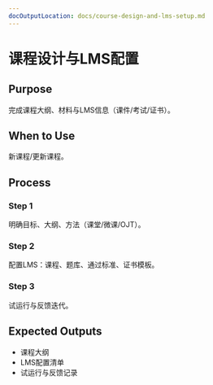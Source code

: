 ```yaml
---
docOutputLocation: docs/course-design-and-lms-setup.md
---
```


# 课程设计与LMS配置

## Purpose

完成课程大纲、材料与LMS信息（课件/考试/证书）。

## When to Use

新课程/更新课程。

## Process

### Step 1

明确目标、大纲、方法（课堂/微课/OJT）。

### Step 2

配置LMS：课程、题库、通过标准、证书模板。

### Step 3

试运行与反馈迭代。

## Expected Outputs

- 课程大纲
- LMS配置清单
- 试运行与反馈记录
